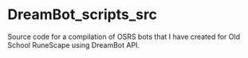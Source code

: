 # DreamBot_scripts_src
Source code for a compilation of OSRS bots that I have created for Old School RuneScape using DreamBot API.
